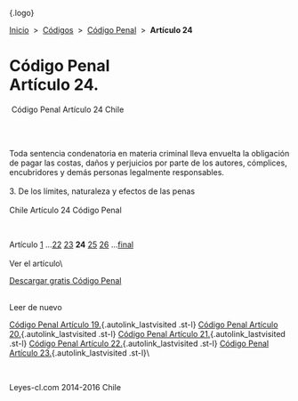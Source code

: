 <div class="wrapper">

[](/index.htm){.logo}
<div class="breadcrumbs">

[Inicio](/index.htm)  &gt;  [Códigos](/codigos.htm)  &gt;  [Código
Penal](/codigo_penal.htm "Código Penal")  &gt;  **Artículo 24**

</div>

<div class="middle">

<div class="container">

Código Penal\
Artículo 24.
=============

<div id="goser">

</div>

﻿
Código Penal Artículo 24 Chile

\
﻿
<div id="squareAds">

</div>

<div id="statya">

Toda sentencia condenatoria en materia criminal lleva envuelta la
obligación de pagar las costas, daños y perjuicios por parte de los
autores, cómplices, encubridores y demás personas legalmente
responsables.\
\
3. De los límites, naturaleza y efectos de las penas\
\
Chile Artículo 24 Código Penal

</div>

﻿
<div id="ads1">

</div>

<div class="breadstat">

Artículo
[1](/codigo_penal/1.htm) ...[22](/codigo_penal/22.htm) [23](/codigo_penal/23.htm) **24** [25](/codigo_penal/25.htm) [26](/codigo_penal/26.htm) ...[final](/codigo_penal/final.htm) \
\
Ver el artículo\

</div>

[Descargar gratis Código
Penal](/codigo_penal/download.htm "Descargar gratis Código Penal") ﻿
<div style="clear: left">

</div>

\
Leer de nuevo

[Código Penal Artículo 19.](/codigo_penal/19.htm){.autolink_lastvisited
.st-l} [Código Penal Artículo
20.](/codigo_penal/20.htm){.autolink_lastvisited .st-l} [Código Penal
Artículo 21.](/codigo_penal/21.htm){.autolink_lastvisited .st-l} [Código
Penal Artículo 22.](/codigo_penal/22.htm){.autolink_lastvisited .st-l}
[Código Penal Artículo 23.](/codigo_penal/23.htm){.autolink_lastvisited
.st-l}\

</div>

﻿
<div id="LeftAds">

</div>

</div>

Leyes-cl.com 2014-2016 Chile

</div>
